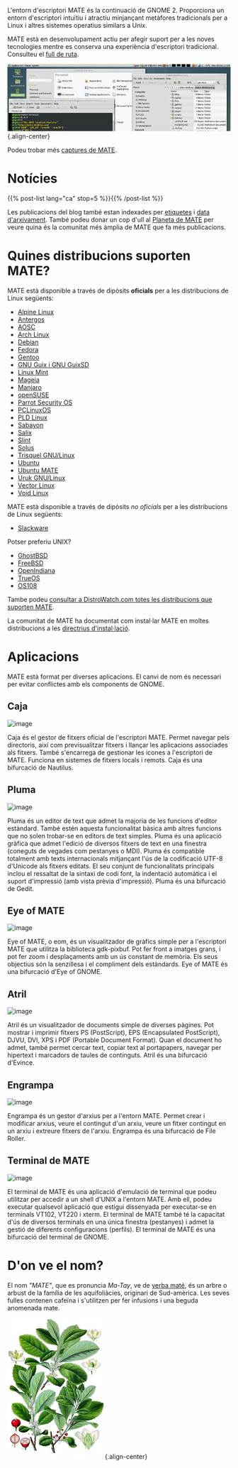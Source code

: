 <!--
.. title: Entorn d'escriptori MATE
.. slug: index
.. date: 2013-10-31 12:29:57
.. tags: About,Applications,Screenshots
.. link: 
.. description:
-->

L\'entorn d\'escriptori MATE és la continuació de GNOME 2. Proporciona
un entorn d\'escriptori intuïtiu i atractiu minjançant metàfores
tradicionals per a Linux i altres sistemes operatius similars a Unix.

MATE està en desenvolupament actiu per afegir suport per a les noves
tecnologies mentre es conserva una experiència d\'escriptori
tradicional. Consulteu el [full de
ruta](https://wiki.mate-desktop.org/#!pages/roadmap.md).

![image](/screens/screenshot.jpg){.align-center}

Podeu trobar més [captures de MATE](gallery/1.22/).

Notícies
========

{{% post-list lang="ca" stop=5 %}}{{% /post-list %}}

Les publicacions del blog també estan indexades per [etiquetes](tags/) i
[data d\'arxivament](archive/). També podeu donar un cop d\'ull al
[Planeta de MATE](https://planet.mate-desktop.org) per veure quina és la
comunitat més àmplia de MATE que fa més publicacions.

Quines distribucions suporten MATE?
===================================

MATE està disponible a través de dipòsits **oficials** per a les
distribucions de Linux següents:

-   [Alpine Linux](https://www.alpinelinux.org/)
-   [Antergos](https://antergos.com/)
-   [AOSC](https://aosc.io/)
-   [Arch Linux](https://www.archlinux.org)
-   [Debian](https://www.debian.org)
-   [Fedora](https://www.fedoraproject.org)
-   [Gentoo](https://www.gentoo.org)
-   [GNU Guix i GNU GuixSD](https://gnu.org/s/guix)
-   [Linux Mint](https://linuxmint.com)
-   [Mageia](https://www.mageia.org/en/)
-   [Manjaro](https://manjaro.org/)
-   [openSUSE](https://www.opensuse.org)
-   [Parrot Security OS](https://www.parrotsec.org/)
-   [PCLinuxOS](https://www.pclinuxos.com/get-pclinuxos/mate/)
-   [PLD Linux](https://www.pld-linux.org/)
-   [Sabayon](https://www.sabayon.org)
-   [Salix](https://www.salixos.org)
-   [Slint](https://slint.fr)
-   [Solus](https://getsol.us/)
-   [Trisquel GNU/Linux](https://trisquel.info/)
-   [Ubuntu](https://www.ubuntu.com)
-   [Ubuntu MATE](https://www.ubuntu-mate.org)
-   [Uruk GNU/Linux](https://urukproject.org/dist/)
-   [Vector Linux](http://vectorlinux.com)
-   [Void Linux](https://www.voidlinux.org/)

MATE està disponible a través de dipòsits *no oficials* per a les
distribucions de Linux següents:

-   [Slackware](http://www.slackware.com)

Potser preferiu UNIX?

-   [GhostBSD](https://ghostbsd.org)
-   [FreeBSD](https://freebsd.org)
-   [OpenIndiana](https://www.openindiana.org)
-   [TrueOS](https://www.trueos.org/)
-   [OS108](https://OS108.org/)

Tambe podeu [consultar a DistroWatch.com totes les distribucions que
suporten
MATE](https://distrowatch.org/search.php?desktop=MATE#distrosearch).

La comunitat de MATE ha documentat com instal·lar MATE en moltes
distribucions a les [directrius
d\'instal·lació](https://wiki.mate-desktop.org/#!pages/download.md).

Aplicacions
===========

MATE està format per diverses aplicacions. El canvi de nom és necessari
per evitar conflictes amb els components de GNOME.

Caja
----

![image](/assets/img/mate/caja.png)

Caja és el gestor de fitxers oficial de l\'escriptori MATE. Permet
navegar pels directoris, així com previsualitzar fitxers i llançar les
aplicacions associades als fitxers. També s\'encarrega de gestionar les
icones a l\'escriptori de MATE. Funciona en sistemes de fitxers locals i
remots. Caja és una bifurcació de Nautilus.

Pluma
-----

![image](/assets/img/mate/pluma.png)

Pluma és un editor de text que admet la majoria de les funcions
d\'editor estàndard. També estén aquesta funcionalitat bàsica amb altres
funcions que no solen trobar-se en editors de text simples. Pluma és una
aplicació gràfica que admet l\'edició de diversos fitxers de text en una
finestra (coneguts de vegades com pestanyes o MDI). Pluma és compatible
totalment amb texts internacionals mitjançant l\'ús de la codificació
UTF-8 d\'Unicode als fitxers editats. El seu conjunt de funcionalitats
principals inclou el ressaltat de la sintaxi de codi font, la indentació
automàtica i el suport d\'impressió (amb vista prèvia d\'impressió).
Pluma és una bifurcació de Gedit.

Eye of MATE
-----------

![image](/assets/img/mate/eom.png)

Eye of MATE, o eom, és un visualitzador de gràfics simple per a
l\'escriptori MATE que utilitza la biblioteca gdk-pixbuf. Pot fer front
a imatges grans, i pot fer zoom i desplaçaments amb un ús constant de
memòria. Els seus objectius són la senzillesa i el compliment dels
estàndards. Eye of MATE és una bifurcació d\'Eye of GNOME.

Atril
-----

![image](/assets/img/mate/atril.png)

Atril és un visualitzador de documents simple de diverses pàgines. Pot
mostrar i imprimir fitxers PS (PostScript), EPS (Encapsulated
PostScript), DJVU, DVI, XPS i PDF (Portable Document Format). Quan el
document ho admet, també permet cercar text, copiar text al portapapers,
navegar per hipertext i marcadors de taules de continguts. Atril és una
bifurcació d\'Evince.

Engrampa
--------

![image](/assets/img/mate/engrampa.png)

Engrampa és un gestor d\'arxius per a l\'entorn MATE. Permet crear i
modificar arxius, veure el contingut d\'un arxiu, veure un fitxer
contingut en un arxiu i extreure fitxers de l\'arxiu. Engrampa és una
bifurcació de File Roller.

Terminal de MATE
----------------

![image](/assets/img/mate/terminal.png)

El terminal de MATE és una aplicació d\'emulació de terminal que podeu
utilitzar per accedir a un shell d\'UNIX a l\'entorn MATE. Amb ell,
podeu executar qualsevol aplicació que estigui dissenyada per
executar-se en terminals VT102, VT220 i xterm. El terminal de MATE també
té la capacitat d\'ús de diversos terminals en una única finestra
(pestanyes) i admet la gestió de diferents configuracions (perfils). El
terminal de MATE és una bifurcació del terminal de GNOME.

D\'on ve el nom?
================

El nom *\"MATE\"*, que es pronuncia *Ma-Tay*, ve de [yerba
maté](https://en.wikipedia.org/wiki/Yerba_mate), és un arbre o arbust de
la família de les aquifoliàcies, originari de Sud-amèrica. Les seves
fulles contenen cafeïna i s\'utilitzen per fer infusions i una beguda
anomenada mate.

![image](/assets/img/mate/yerba.jpg){.align-center}
